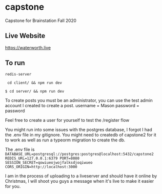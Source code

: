 # capstone
Capstone for Brainstation Fall 2020

## Live Website
https://waterworth.live



To run
------

`redis-server`

` cd client/ && npm run dev`

`$ cd server/ && npm run dev`

To create posts you must be an administrator, you can use the test admin account I created to create a post. 
username = Mason
password = password

Feel free to create a user for yourself to test the /register flow

You might run into some issues with the postgres database, I forgot I had the  .env file in my gitignore.
You might need to createdb of capstone2 for it to work as well as run a typeorm migration to create the db.

The .env file is 
`
DATABASE_URL=postgresql://postgres:postgres@localhost:5432/capstone2
REDIS_URL=127.0.0.1:6379
PORT=8080
SESSION_SECRET=qowiueojwojfalksdjoqiwueo
CORS_ORIGIN=http://localhost:3000
`

I am in the process of uploading to a liveserver and should have it online by Christmas, I will shoot you guys a message when it's live to make it easier for you. 
